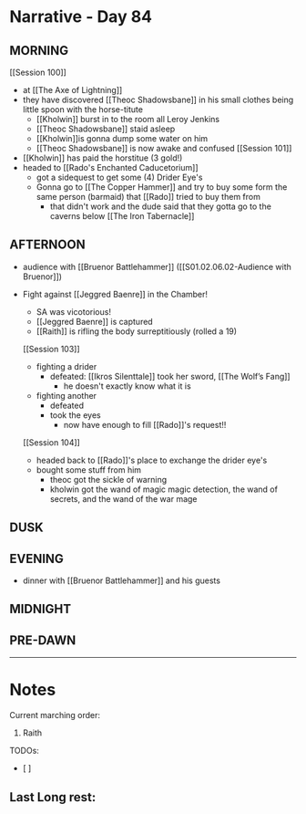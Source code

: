 # Narrative - Day 84

## MORNING
[[Session 100]]
- at [[The Axe of Lightning]]
- they have discovered [[Theoc Shadowsbane]] in his small clothes being little spoon with the horse-titute
    - [[Kholwin]] burst in to the room all Leroy Jenkins
    - [[Theoc Shadowsbane]] staid asleep
    - [[Kholwin]]is gonna dump some water on him
    - [[Theoc Shadowsbane]] is now awake and confused
[[Session 101]]
- [[Kholwin]] has paid the horstitue (3 gold!)
- headed to [[Rado's Enchanted Caducetorium]]
    - got a sidequest to get some (4) Drider Eye's 
    - Gonna go to [[The Copper Hammer]] and try to buy some form the same person (barmaid) that [[Rado]] tried to buy them from
        - that didn't work and the dude said that they gotta go to the caverns below [[The Iron Tabernacle]]

## AFTERNOON
- audience with [[Bruenor Battlehammer]] ([[S01.02.06.02-Audience with Bruenor]])
- Fight against [[Jeggred Baenre]] in the Chamber!
    - SA was vicotorious!
    - [[Jeggred Baenre]] is captured
    - [[Raith]] is rifling the body surreptitiously (rolled a 19)
    
    [[Session 103]]
    - fighting a drider
        - defeated: [[Ikros Silenttale]] took her sword, [[The Wolf’s Fang]]
            - he doesn't exactly know what it is
    - fighting another
        - defeated
        - took the eyes
            - now have enough to fill [[Rado]]'s request!!
    
    [[Session 104]]
    - headed back to [[Rado]]'s place to exchange the drider eye's
    - bought some stuff from him
        - theoc got the sickle of warning
        - kholwin got the wand of magic magic detection, the wand of secrets, and the wand of the war mage
 

## DUSK

## EVENING
- dinner with [[Bruenor Battlehammer]] and his guests

## MIDNIGHT

## PRE-DAWN

___
# Notes
Current marching order:
1. Raith

TODOs:
- [ ] 
  
Last Long rest:
- 